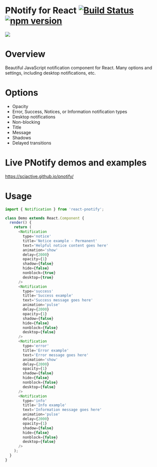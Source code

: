 # PNotify for React [![Build Status](https://travis-ci.org/zhuber/react-pnotify.svg)](https://travis-ci.org/zhuber/react-pnotify) [![npm version](https://badge.fury.io/js/react-pnotify)](http://badge.fury.io/js/react-pnotify)

<img src="http://i.imgur.com/rWh04yhr.png" />

# Overview
Beautiful JavaScript notification component for React. Many options and settings, including desktop notifications, etc.

# Options
- Opacity
- Error, Success, Notices, or Information notification types
- Desktop notifications
- Non-blocking
- Title
- Message
- Shadows
- Delayed transitions

# Live PNotify demos and examples
https://sciactive.github.io/pnotify/

# Usage

```javascript
import { Notification } from 'react-pnotify';

class Demo extends React.Component {
  render() {
    return (
      <Notification
        type='notice'
        title='Notice example - Permanent'
        text='Helpful notice content goes here'
        animation='show'
        delay={2000}
        opacity={1}
        shadow={false}
        hide={false}
        nonblock={true}
        desktop={true}
      />
      <Notification
        type='success'
        title='Success example'
        text='Success message goes here'
        animation='pulse'
        delay={2000}
        opacity={1}
        shadow={false}
        hide={false}
        nonblock={false}
        desktop={false}
      />
      <Notification
        type='error'
        title='Error example'
        text='Error message goes here'
        animation='show'
        delay={2000}
        opacity={1}
        shadow={false}
        hide={false}
        nonblock={false}
        desktop={false}
      />
      <Notification
        type='info'
        title='Info example'
        text='Information message goes here'
        animation='pulse'
        delay={2000}
        opacity={1}
        shadow={false}
        hide={false}
        nonblock={false}
        desktop={false}
      />
    );
  }
}
```
